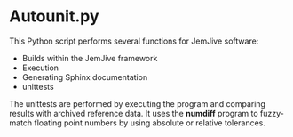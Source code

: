 # Autounit.py

This Python script performs several functions for JemJive software:
* Builds within the JemJive framework
* Execution
* Generating Sphinx documentation
* unittests

The unittests are performed by executing the program and comparing results with archived reference data. It uses the **numdiff** program to fuzzy-match floating point numbers by using absolute or relative tolerances.
